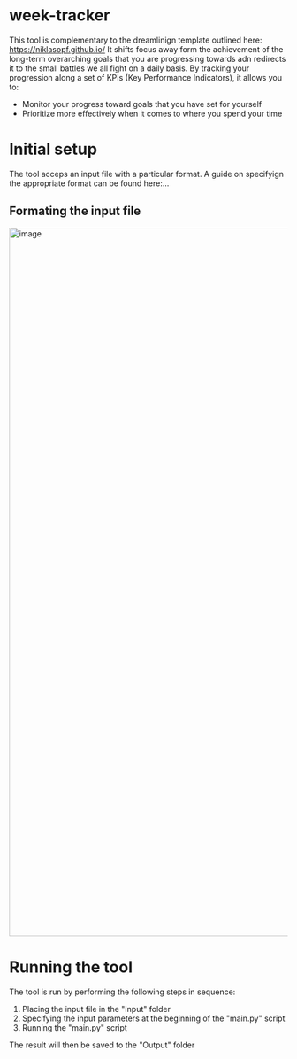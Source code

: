 # week-tracker
This tool is complementary to the dreamlinign template outlined here: https://niklasopf.github.io/
It shifts focus away form the achievement of the long-term overarching goals that you are progressing towards adn redirects it to the small battles we all fight on a daily basis. By tracking your progression along a set of KPIs (Key Performance Indicators), it allows you to: 
* Monitor your progress toward goals that you have set for yourself
* Prioritize more effectively when it comes to where you spend your time

# Initial setup
The tool acceps an input file with a particular format. A guide on specifyign the appropriate format can be found here:...

## Formating the input file
<img width="1280" alt="image" src="https://user-images.githubusercontent.com/44125052/192748814-67f47138-5f51-495d-ae2e-68e6d2bad263.png">

# Running the tool
The tool is run by performing the following steps in sequence: 
1. Placing the input file in the "Input" folder
2. Specifying the input parameters at the beginning of the "main.py" script
3. Running the "main.py" script

The result will then be saved to the "Output" folder




